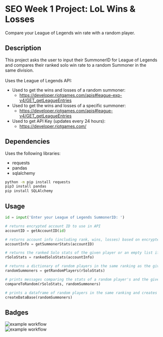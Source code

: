 # SEO Week 1 Project: LoL Wins & Losses
Compare your League of Legends win rate with a random player.

## Description
This project asks the user to input their SummonerID for League of Legends and compares their ranked solo win rate to a random Summoner in the same division.\
\
Uses the League of Legends API:
* Used to get the wins and losses of a random summoner:
    * https://developer.riotgames.com/apis#league-exp-v4/GET_getLeagueEntries
* Used to get the wins and losses of a specific summoner:
    * https://developer.riotgames.com/apis#league-v4/GET_getLeagueEntries
* Used to get API Key (updates every 24 hours):
    * https://developer.riotgames.com/

## Dependencies
Uses the following libraries:
* requests
* pandas 
* sqlalchemy 

```bash
python -m pip install requests
pip3 install pandas
pip install SQLAlchemy
```

## Usage
```python
id = input('Enter your League of Legends SummonerID: ')

# returns encrypted account ID to use in API
accountID = getAccountID(id)

# returns account info (including rank, wins, losses) based on encrypted ID
accountInfo = getSummonerStats(accountID)

# returns the ranked Solo stats of the given player or an empty list if the player has not played ranked solo recently
rSoloStats = rankedSoloStats(accountInfo)

# returns a dictionary of random players in the same ranking as the given player
randomSummoners = getRandomPlayers(rSoloStats)

# prints messages comparing the stats of a random player's and the given player's ranked solo performance
compareToRandom(rSoloStats, randomSummoners)

# prints a dataframe of random players in the same ranking and creates a database with the same information
createDataBase(randomSummoners)
```

## Badges


![example workflow](https://github.com/creyez/SEO_W1Project/actions/workflows/style.yaml/badge.svg) \
![example workflow](https://github.com/creyez/SEO_W1Project/actions/workflows/test.yaml/badge.svg)
